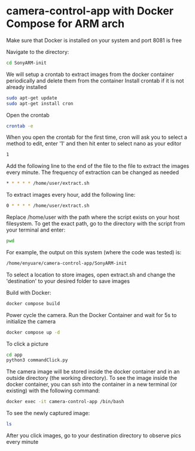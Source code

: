 # camera-control-app with Docker Compose for ARM arch

Make sure that Docker is installed on your system and port 8081 is free

Navigate to the directory:
```sh
cd SonyARM-init
```

We will setup a crontab to extract images from the docker container periodically and delete them from the container
Install crontab if it is not already installed
```sh
sudo apt-get update
sudo apt-get install cron
```

Open the crontab 
```sh
crontab -e
```

When you open the crontab for the first time, cron will ask you to select a method to edit, enter '1' and then hit enter to select nano as your editor
```sh
1
```

Add the following line to the end of the file to the file to extract the images every minute. The frequency of extraction can be changed as needed
```sh
* * * * * /home/user/extract.sh
```

To extract images every hour, add the following line:
```sh
0 * * * * /home/user/extract.sh
```

Replace /home/user with the path where the script exists on your host filesystem. To get the exact path, go to the directory with the script from your terminal and enter:
```sh
pwd
```

For example, the output on this system (where the code was tested) is:
```sh
/home/enyuare/camera-control-app/SonyARM-init
```

To select a location to store images, open extract.sh and change the 'destination' to your desired folder to save images


Build with Docker:
```sh
docker compose build
```

Power cycle the camera. Run the Docker Container and wait for 5s to initialize the camera 
```sh
docker compose up -d
```
To click a picture
```sh
cd app
python3 commandClick.py
```
The camera image will be stored inside the docker container and in an outside directory (the working directory). To see the image inside the docker container, you can ssh into the container in a new terminal (or existing) with the following command:
```sh
docker exec -it camera-control-app /bin/bash
```

To see the newly captured image:
```sh
ls
```

After you click images, go to your destination directory to observe pics every minute
